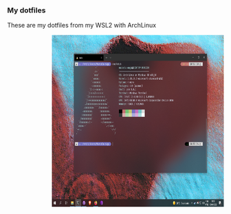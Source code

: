 <h3>My dotfiles</h3>
<p>These are my dotfiles from my WSL2 with ArchLinux</p>

<img align="right" width="400" height="400" src=".github/neofetch.png">